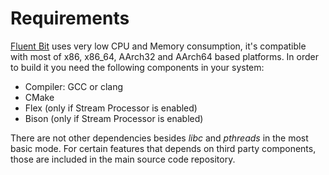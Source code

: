 # Requirements

[Fluent Bit](http://fluentbit.io) uses very low CPU and Memory consumption, it's compatible with most of x86, x86\_64, AArch32 and AArch64 based platforms. In order to build it you need the following components in your system:

* Compiler: GCC or clang
* CMake
* Flex  (only if Stream Processor is enabled)
* Bison (only if Stream Processor is enabled)

There are not other dependencies besides _libc_ and _pthreads_ in the most basic mode. For certain features that depends on third party components, those are included in the main source code repository.

